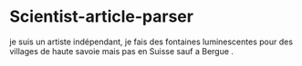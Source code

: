 # Scientist-article-parser

je suis un artiste indépendant, je fais des fontaines luminescentes pour des villages de haute savoie mais pas en Suisse sauf a Bergue .


